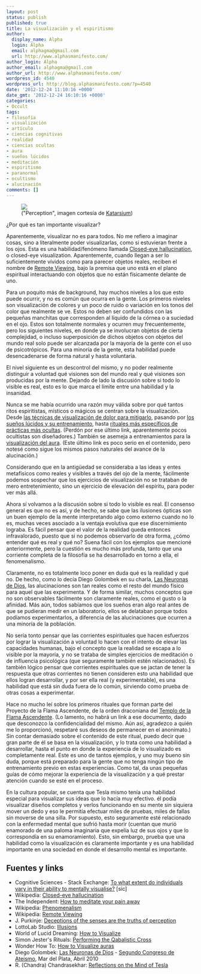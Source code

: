 ```yaml
---
layout: post
status: publish
published: true
title: La visualización y el espiritismo
author:
  display_name: Alpha
  login: Alpha
  email: alphagma@gmail.com
  url: http://www.alphasmanifesto.com/
author_login: Alpha
author_email: alphagma@gmail.com
author_url: http://www.alphasmanifesto.com/
wordpress_id: 4540
wordpress_url: http://blog.alphasmanifesto.com/?p=4540
date: '2012-12-24 11:10:16 +0000'
date_gmt: '2012-12-24 16:10:16 +0000'
categories:
- Occult
tags:
- filosofía
- visualización
- artículo
- ciencias cognitivas
- realidad
- ciencias ocultas
- aura
- sueños lúcidos
- meditación
- espiritismo
- paranormal
- ocultismo
- alucinación
comments: []
---
```


<figure class="align-center">
  <img src="{% link /assets/perceptionsmall.jpg %}" />
  <figcaption>("Perception", imagen cortesía de <a title="Katarsium" href="http://katarsium.deviantart.com/art/Perception-326922394" target="_blank">Katarsium</a>)</figcaption>
</figure> 

¿Por qué es tan importante visualizar?


Aparentemente, visualizar no es para todos. No me refiero a imaginar cosas, sino a literalmente poder visualizarlas, como si estuvieran frente a los ojos. Esta es una habilidad/fenómeno llamada <a href="http://en.wikipedia.org/wiki/Closed-eye_hallucination">Closed-eye hallucination</a>, o closed-eye visualization. Aparentemente, cuando llegan a ser lo suficientemente vívidos como para parecer objetos reales, reciben el nombre de <a href="http://en.wikipedia.org/wiki/Remote_viewing">Remote Viewing</a>, bajo la premisa que uno está en el plano espiritual interactuando con objetos que no están físicamente delante de uno.

Para un poquito más de background, hay muchos niveles a los que esto puede ocurrir, y no es común que ocurra en la gente. Los primeros niveles son visualización de colores y un poco de ruido o variación en los tonos del color que realmente se ve. Estos no deben ser confundidos con las pequeñas manchitas que corresponden al líquido de la córnea o a suciedad en el ojo. Estos son totalmente normales y ocurren muy frecuentemente, pero los siguientes niveles, en donde ya se involucran objetos de cierta complejidad, o incluso superposición de dichos objetos con objetos del mundo real solo puede ser alcanzada por la mayoría de la gente con el uso de psicotrópicos. Para una minoría de la gente, esta habilidad puede desencadenarse de forma natural y hasta voluntaria.

<!--more-->

El nivel siguiente es un descontrol del mismo, y no poder realmente distinguir a voluntad qué visiones son del mundo real y qué visiones son producidas por la mente. Dejando de lado la discusión sobre si todo lo visible es real, esto es lo que marca el límite entre una habilidad y la insanidad.

Nunca se me había ocurrido una razón muy válida sobre por qué tantos ritos espiritistas, místicos o mágicos se centran sobre la visualización. Desde <a href="http://www.independent.co.uk/life-style/health-and-families/health-news/how-to-meditate-your-pain-away-1922082.html">las técnicas de visualización de dolor para mitigarlo</a>, pasando por <a href="http://www.world-of-lucid-dreaming.com/how-to-visualize.html">los sueños lúcidos y su entrenamiento</a>, hasta <a href="http://anubis4_2000.tripod.com/Symbolicon/Rituals/QabalisticCross1.htm">rituales más específicos de prácticas más ocultas</a>. (Perdón por ese último link, aparentemente pocos ocultistas son diseñadores.) También se asemeja a entrenamientos para la <a href="http://new-age.wonderhowto.com/how-to/visualize-auras-340676/">visualización del aura</a>. (Este último link es poco serio en el contenido, pero notesé como sigue los mismos pasos naturales del avance de la alucinación.)

Considerando que en la antig&uuml;edad se consideraba a las ideas y entes metafísicos como reales y visibles a través del ojo de la mente, fácilmente podemos sospechar que los ejercicios de visualización no se trataban de mero entretenimiento, sino un ejercicio de elevación del espíritu, para poder ver más allá.

Ahora sí volvamos a la discusión sobre si todo lo visible es real. El consenso general es que no es así, y de hecho, se sabe que las ilusiones ópticas son un buen ejemplo de la mente interpretando algo como externo cuando no lo es, muchas veces asociado a la ventaja evolutiva que ese discernimiento lograba. Es fácil pensar que el valor de la realidad queda entonces infravalorado, puesto que si no podemos observarlo de otra forma,  ¿cómo entender qué es real y qué no? Suena fácil con los ejemplos que mencioné anteriormente, pero la cuestión es mucho más profunda, tanto que una corriente completa de la filosofía se ha desarrollado en torno a ella, el fenomenalismo.

Claramente, no es totalmente loco poner en duda qué es la realidad y qué no. De hecho, como lo decía Diego Golombek en su charla, <a href="https://vimeo.com/15994164">Las Neuronas de Dios</a>, las alucinaciones son tan reales como el resto del mundo físico para aquel que las experimenta. Y de forma similar, muchos conceptos que no son observables fácilmente son claramente reales, como el gusto o la afinidad. Más aún, todos sabíamos que los sueños eran algo real antes de que se pudieran medir en un laboratorio, ellos se delataban porque todos podíamos experimentarlos, a diferencia de las alucinaciones que ocurren a una minoría de la población.

No sería tonto pensar que las corrientes espirituales que hacen esfuerzos por lograr la visualización a voluntad lo hacen con el intento de elevar las capacidades humanas, bajo el concepto que la realidad se escapa a lo visible por la mayoría, y no se trataba de simples ejercicios de meditación o de influencia psicológica (que seguramente también estén relacionados). Es también lógico pensar que corrientes espirituales que se jactan de tener la respuesta que otras corrientes no tienen consideren esto una habilidad que ellos logran desarrollar, y por ser ella real (y experimentable), es una habilidad que está sin duda fuera de lo común, sirviendo como prueba de otras cosas a experimentar.

Hace no mucho leí sobre los primeros rituales que forman parte del Proyecto de la Flama Ascendente, de la orden draconiana del <a href="http://www.ascendingflame.com/affiliation.html">Templo de la Flama Ascendente</a>. (Lo lamento, no habrá un link a ese documento, dado que desconozco la confidencialidad del mismo. Aún así, agradezco a quién me lo proporcionó, respetaré sus deseos de permanecer en el anonimato.) Sin contar demasiado sobre el contenido de este ritual, puedo decir que gran parte de él se basa en la visualización, y lo trata como una habilidad a desarrollar, hasta el punto en donde la experiencia de lo visualizado es completamente real. Este es uno de tantos ejemplos, y uno muy bueno sin duda, porque está preparado para la gente que no tenga ningún tipo de entrenamiento previo en estas experiencias. Como tal, da unas pequeñas guías de cómo mejorar la experiencia de la visualización y a qué prestar atención cuando se esté en el proceso.

En la cultura popular, se cuenta que  Tesla mismo tenía una habilidad especial para visualizar sus ideas que lo hacía muy efectivo. él podía visualizar diseños completos y verlos funcionando en su mente sin siquiera mover un dedo y eso le permitía efectuar miles de pruebas, miles de fallas sin moverse de una silla. Por supuesto, esto seguramente esté relacionado con la enfermedad mental que sufrió hasta morir (cuentan que murió enamorado de una paloma imaginaria que expelía luz de sus ojos y que lo correspondía en su enamoramiento). Esto, sin embargo, prueba que una habilidad como la visualización es claramente importante y es una habilidad importante en una sociedad en donde el desarrollo mental es importante.

## Fuentes y links

- Cognitive Sciences - Stack Exchange: <a href="http://cogsci.stackexchange.com/q/1932/43">To what extent do individuals vary in their ability to mentally visualise?</a> [sic]
- Wikipedia: <a href="http://en.wikipedia.org/wiki/Closed-eye_hallucination">Closed-eye hallucination</a>
- The Independent: <a href="http://www.independent.co.uk/life-style/health-and-families/health-news/how-to-meditate-your-pain-away-1922082.html">How to meditate your pain away</a>
- Wikipedia: <a href="http://en.wikipedia.org/wiki/Phenomenalism">Phenomenalism</a>
- Wikipedia: <a href="http://en.wikipedia.org/wiki/Remote_viewing">Remote Viewing</a>
- J. Purkinje: <a href="http://people.cornellcollege.edu/dsherman/illusions/index.html">Deceptions of the senses are the truths of perception</a>
- LottoLab Studio: <a href="http://www.lottolab.org/articles/illusionsoflight.asp">Illusions</a>
- World of Lucid Dreaming: <a href="http://www.world-of-lucid-dreaming.com/how-to-visualize.html">How to Visualize</a>
- Simon Jester's Rituals: <a href="http://anubis4_2000.tripod.com/Symbolicon/Rituals/QabalisticCross1.htm">Performing the Qabalistic Cross</a>
- Wonder How To: <a href="http://new-age.wonderhowto.com/how-to/visualize-auras-340676/">How to Visualize auras</a>
- Diego Golombek: <a href="https://vimeo.com/15994164">Las Neuronas de Dios</a> - <a href="https://blog.alphasmanifesto.com/2010/04/05/2do-congreso-de-ateismo/">Segundo Congreso de Ateísmo</a>, Mar del Plata, Abril 2010
- R. (Chandra) Chandrasekhar: <a href="http://www.ee.uwa.edu.au/~chandra/Downloads/Tesla/MindOfTesla.html">Reflections on the Mind of Tesla</a>
